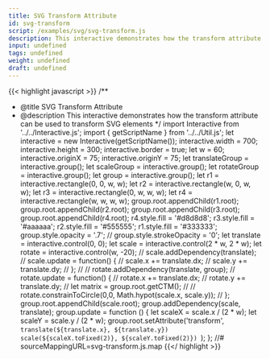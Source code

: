 ```yaml
---
title: SVG Transform Attribute
id: svg-transform
script: /examples/svg/svg-transform.js
description: This interactive demonstrates how the transform attribute can be used to transform SVG elements
input: undefined
tags: undefined
weight: undefined
draft: undefined
---
```


{{< highlight javascript >}}
/**
* @title SVG Transform Attribute
* @description This interactive demonstrates how the transform attribute can be used to transform SVG elements
*/
import Interactive from '../../Interactive.js';
import { getScriptName } from '../../Util.js';
let interactive = new Interactive(getScriptName());
interactive.width = 700;
interactive.height = 300;
interactive.border = true;
let w = 60;
interactive.originX = 75;
interactive.originY = 75;
let translateGroup = interactive.group();
let scaleGroup = interactive.group();
let rotateGroup = interactive.group();
let group = interactive.group();
let r1 = interactive.rectangle(0, 0, w, w);
let r2 = interactive.rectangle(w, 0, w, w);
let r3 = interactive.rectangle(0, w, w, w);
let r4 = interactive.rectangle(w, w, w, w);
group.root.appendChild(r1.root);
group.root.appendChild(r2.root);
group.root.appendChild(r3.root);
group.root.appendChild(r4.root);
r4.style.fill = '#d8d8d8';
r3.style.fill = '#aaaaaa';
r2.style.fill = '#555555';
r1.style.fill = '#333333';
group.style.opacity = '.7';
// group.style.strokeOpacity = '0';
let translate = interactive.control(0, 0);
let scale = interactive.control(2 * w, 2 * w);
let rotate = interactive.control(w, -20);
// scale.addDependency(translate);
// scale.update = function() {
//   scale.x += translate.dx;
//   scale.y += translate.dy;
// };
//
// rotate.addDependency(translate, group);
// rotate.update = function() {
//   rotate.x += translate.dx;
//   rotate.y += translate.dy;
//   let matrix = group.root.getCTM();
//   // rotate.constrainToCircle(0,0, Math.hypot(scale.x, scale.y));
// };
group.root.appendChild(scale.root);
group.addDependency(scale, translate);
group.update = function () {
    let scaleX = scale.x / (2 * w);
    let scaleY = scale.y / (2 * w);
    group.root.setAttribute('transform', `translate(${translate.x}, ${translate.y}) scale(${scaleX.toFixed(2)}, ${scaleY.toFixed(2)}) `);
};
//# sourceMappingURL=svg-transform.js.map
{{</ highlight >}}

